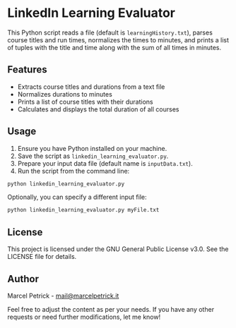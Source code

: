# LinkedIn Learning Evaluator

This Python script reads a file (default is `learningHistory.txt`), parses course titles and run times, normalizes the times to minutes, and prints a list of tuples with the title and time along with the sum of all times in minutes.

## Features

- Extracts course titles and durations from a text file
- Normalizes durations to minutes
- Prints a list of course titles with their durations
- Calculates and displays the total duration of all courses

## Usage

1. Ensure you have Python installed on your machine.
2. Save the script as `linkedin_learning_evaluator.py`.
3. Prepare your input data file (default name is `inputData.txt`).
4. Run the script from the command line:

```bash
python linkedin_learning_evaluator.py
```
Optionally, you can specify a different input file:

```bash
python linkedin_learning_evaluator.py myFile.txt
```

## License

This project is licensed under the GNU General Public License v3.0. See the LICENSE file for details.

## Author

Marcel Petrick - mail@marcelpetrick.it

Feel free to adjust the content as per your needs. If you have any other requests or need further modifications, let me know!
